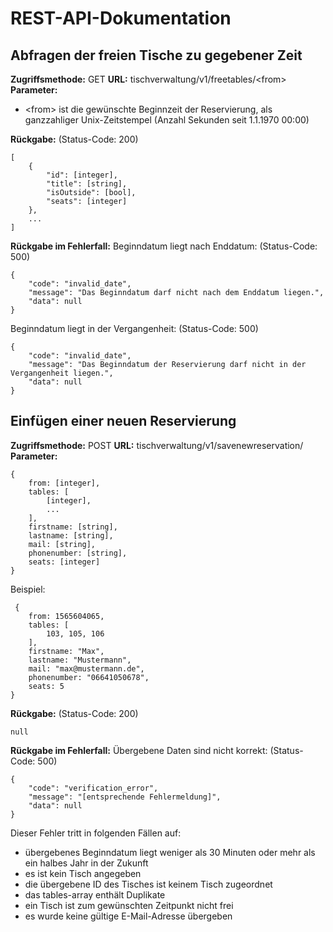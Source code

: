 # REST-API-Dokumentation
## Abfragen der freien Tische zu gegebener Zeit
**Zugriffsmethode:** GET
**URL:** tischverwaltung/v1/freetables/\<from\>
**Parameter:**
 - \<from\> ist die gewünschte Beginnzeit der Reservierung, als ganzzahliger Unix-Zeitstempel (Anzahl Sekunden seit 1.1.1970 00:00)

**Rückgabe:** (Status-Code: 200)

    [
	    {
		    "id": [integer],
		    "title": [string],
		    "isOutside": [bool],
		    "seats": [integer]
		},
		...
	]
**Rückgabe im Fehlerfall:**
Beginndatum liegt nach Enddatum: (Status-Code: 500)

    {
	    "code": "invalid_date",
	    "message": "Das Beginndatum darf nicht nach dem Enddatum liegen.",
	    "data": null
	}


Beginndatum liegt in der Vergangenheit: (Status-Code: 500)

    {
	    "code": "invalid_date",
	    "message": "Das Beginndatum der Reservierung darf nicht in der Vergangenheit liegen.",
	    "data": null
	}
	    
## Einfügen einer neuen Reservierung

**Zugriffsmethode:** POST
**URL:** tischverwaltung/v1/savenewreservation/
**Parameter:**

    {
	    from: [integer],
	    tables: [
		    [integer],
		    ...
		],
		firstname: [string],
		lastname: [string],
		mail: [string],
		phonenumber: [string],
		seats: [integer]
	}
	

Beispiel:
   

     {
    	from: 1565604065,
    	tables: [
		    103, 105, 106
    	],
    	firstname: "Max",
    	lastname: "Mustermann",
    	mail: "max@mustermann.de",
    	phonenumber: "06641050678",
		seats: 5
    }
	    
**Rückgabe:** (Status-Code: 200)

    null
    
**Rückgabe im Fehlerfall:**
Übergebene Daten sind nicht korrekt: (Status-Code: 500)

    {
	    "code": "verification_error",
	    "message": "[entsprechende Fehlermeldung]",
	    "data": null
	}

Dieser Fehler tritt in folgenden Fällen auf:

 - übergebenes Beginndatum liegt weniger als 30 Minuten oder mehr als ein halbes Jahr in der Zukunft
 - es ist kein Tisch angegeben
 - die übergebene ID des Tisches ist keinem Tisch zugeordnet
 - das tables-array enthält Duplikate
 - ein Tisch ist zum gewünschten Zeitpunkt nicht frei
 - es wurde keine gültige E-Mail-Adresse übergeben
